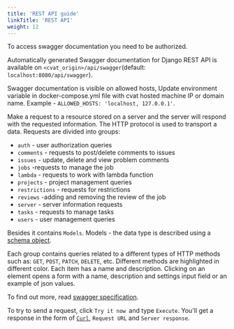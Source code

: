 ```yaml
---
title: 'REST API guide'
linkTitle: 'REST API'
weight: 12
---
```


To access swagger documentation you need to be authorized.

Automatically generated Swagger documentation for Django REST API is available
on `<cvat_origin>/api/swagger`(default: `localhost:8080/api/swagger`).

Swagger documentation is visible on allowed hosts, Update environment
variable in docker-compose.yml file with cvat hosted machine IP or domain
name. Example - `ALLOWED_HOSTS: 'localhost, 127.0.0.1'`.

Make a request to a resource stored on a server and the server will respond with the requested information.
The HTTP protocol is used to transport a data.
Requests are divided into groups:

- `auth` - user authorization queries
- `comments` - requests to post/delete comments to issues
- `issues` - update, delete and view problem comments
- `jobs` -requests to manage the job
- `lambda` - requests to work with lambda function
- `projects` - project management queries
- `restrictions` - requests for restrictions
- `reviews` -adding and removing the review of the job
- `server` - server information requests
- `tasks` - requests to manage tasks
- `users` -  user management queries

Besides it contains `Models`.
Models - the data type is described using a 
[schema object](https://github.com/OAI/OpenAPI-Specification/blob/master/versions/3.0.3.md#schemaObject).

Each group contains queries related to a different types of HTTP methods such as: `GET`, `POST`, `PATCH`, `DELETE`, etc.
Different methods are highlighted in different color. Each item has a name and description.
Clicking on an element opens a form with a name, description and settings input field or an example of json values.

To find out more, read [swagger specification](https://swagger.io/docs/specification/about/).

To try to send a request, click `Try it now `and type `Execute`.
You'll get a response in the form of [`Curl`](https://curl.se/), `Request URL` and `Server response`.